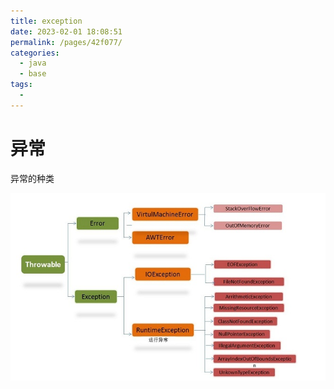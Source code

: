 ```yaml
---
title: exception
date: 2023-02-01 18:08:51
permalink: /pages/42f077/
categories:
  - java
  - base
tags:
  - 
---
```

# 异常
异常的种类

![](./img/exception/2022-06-05-09-21-37.png)